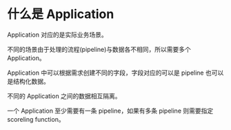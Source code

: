 # 什么是 Application
Application 对应的是实际业务场景。

不同的场景由于处理的流程(pipeline)与数据各不相同，所以需要多个 Application。

Application 中可以根据需求创建不同的字段，字段对应的可以是 pipeline 也可以是结构化数据。

不同的 Application 之间的数据相互隔离。

一个 Application 至少需要有一条 pipeline，如果有多条 pipeline 则需要指定 scoreling function。


